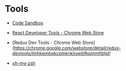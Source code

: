 # Tools

- [Code Sandbox](https://codesandbox.io/)

- [React Developer Tools - Chrome Web Store](https://chrome.google.com/webstore/detail/react-developer-tools/fmkadmapgofadopljbjfkapdkoienihi?hl=en)

- [Redux Dev Tools - Chrome Web Store] (https://chrome.google.com/webstore/detail/redux-devtools/lmhkpmbekcpmknklioeibfkpmmfibljd)

- [oh-my-zsh](https://github.com/robbyrussell/oh-my-zsh)